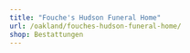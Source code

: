 ```yaml
---
title: "Fouche's Hudson Funeral Home"
url: /oakland/fouches-hudson-funeral-home/
shop: Bestattungen
---
```

